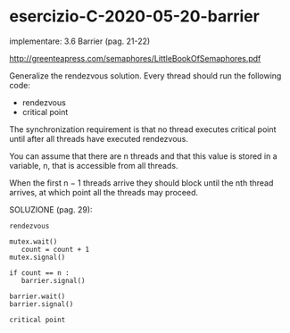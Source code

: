 # esercizio-C-2020-05-20-barrier

implementare: 3.6 Barrier (pag. 21-22)

http://greenteapress.com/semaphores/LittleBookOfSemaphores.pdf


Generalize the rendezvous solution. Every thread should run the
following code:
- rendezvous
- critical point

The synchronization requirement is that no thread executes critical point until after all threads have executed rendezvous.

You can assume that there are n threads and that this value is stored in a variable, n, that is accessible from all threads.

When the first n − 1 threads arrive they should block until the nth thread arrives, at which point all the threads may proceed.


SOLUZIONE (pag. 29):
```
rendezvous
 
mutex.wait()
   count = count + 1
mutex.signal()
 
if count == n : 
   barrier.signal()
 
barrier.wait()
barrier.signal()
 
critical point
```
